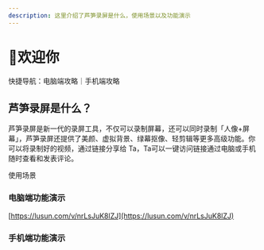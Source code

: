 ```yaml
---
description: 这里介绍了芦笋录屏是什么，使用场景以及功能演示
---
```


# 👏欢迎你

快捷导航：电脑端攻略｜手机端攻略

## 芦笋录屏是什么？

芦笋录屏是新一代的录屏工具，不仅可以录制屏幕，还可以同时录制「人像+屏幕」，芦笋录屏还提供了美颜、虚拟背景、绿幕抠像、轻剪辑等更多高级功能。你可以将录制好的视频，通过链接分享给 Ta，Ta可以一键访问链接通过电脑或手机随时查看和发表评论。

使用场景



### 电脑端功能演示



[https://lusun.com/v/nrLsJuK8lZJ](https://lusun.com/v/nrLsJuK8lZJ)

### 手机端功能演示





